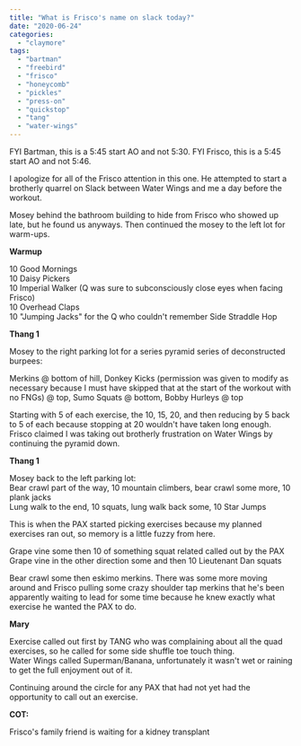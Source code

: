 ```yaml
---
title: "What is Frisco's name on slack today?"
date: "2020-06-24"
categories: 
  - "claymore"
tags: 
  - "bartman"
  - "freebird"
  - "frisco"
  - "honeycomb"
  - "pickles"
  - "press-on"
  - "quickstop"
  - "tang"
  - "water-wings"
---
```


FYI Bartman, this is a 5:45 start AO and not 5:30. 
FYI Frisco, this is a 5:45 start AO and not 5:46.

I apologize for all of the Frisco attention in this one. He attempted to start a brotherly quarrel on Slack between Water Wings and me a day before the workout.

Mosey behind the bathroom building to hide from Frisco who showed up late, but he found us anyways. Then continued the mosey to the left lot for warm-ups.

**Warmup**

10 Good Mornings  
10 Daisy Pickers  
10 Imperial Walker (Q was sure to subconsciously close eyes when facing Frisco)  
10 Overhead Claps  
10 "Jumping Jacks" for the Q who couldn't remember Side Straddle Hop

**Thang 1**

Mosey to the right parking lot for a series pyramid series of deconstructed burpees:  
  
Merkins @ bottom of hill, Donkey Kicks (permission was given to modify as necessary because I must have skipped that at the start of the workout with no FNGs) @ top, Sumo Squats @ bottom, Bobby Hurleys @ top

Starting with 5 of each exercise, the 10, 15, 20, and then reducing by 5 back to 5 of each because stopping at 20 wouldn't have taken long enough. Frisco claimed I was taking out brotherly frustration on Water Wings by continuing the pyramid down.

**Thang 1**

Mosey back to the left parking lot:  
Bear crawl part of the way, 10 mountain climbers, bear crawl some more, 10 plank jacks  
Lung walk to the end, 10 squats, lung walk back some, 10 Star Jumps

This is when the PAX started picking exercises because my planned exercises ran out, so memory is a little fuzzy from here.

Grape vine some then 10 of something squat related called out by the PAX  
Grape vine in the other direction some and then 10 Lieutenant Dan squats  
  
Bear crawl some then eskimo merkins. There was some more moving around and Frisco pulling some crazy shoulder tap merkins that he's been apparently waiting to lead for some time because he knew exactly what exercise he wanted the PAX to do.

**Mary**

Exercise called out first by TANG who was complaining about all the quad exercises, so he called for some side shuffle toe touch thing.  
Water Wings called Superman/Banana, unfortunately it wasn't wet or raining to get the full enjoyment out of it.

Continuing around the circle for any PAX that had not yet had the opportunity to call out an exercise.

**COT:**

Frisco's family friend is waiting for a kidney transplant

